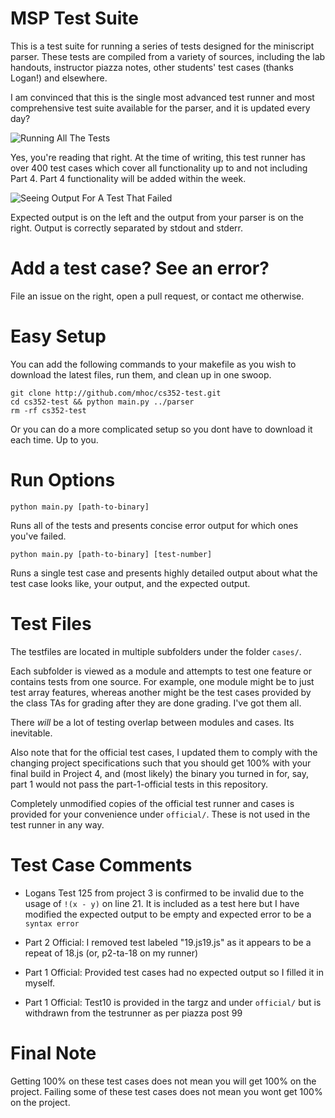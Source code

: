 
# MSP Test Suite

This is a test suite for running a series of tests designed for the miniscript
parser. These tests are compiled from a variety of sources, including the
lab handouts, instructor piazza notes, other students' test cases (thanks
Logan!) and elsewhere.

I am convinced that this is the single most advanced test runner and most
comprehensive test suite available for the parser, and it is updated every day?

![Running All The Tests](http://zippy.gfycat.com/UniformSoulfulBasil.gif)

Yes, you're reading that right. At the time of writing, this test runner has over 400 test cases which cover all functionality up to and not including Part 4. Part 4 functionality will be added within the week. 

![Seeing Output For A Test That Failed](http://i.imgur.com/QTT9qtQ.png)

Expected output is on the left and the output from your parser is on the right. Output is correctly separated by stdout and stderr. 

# Add a test case? See an error?

File an issue on the right, open a pull request, or contact me otherwise.

# Easy Setup

You can add the following commands to your makefile as you wish to download
the latest files, run them, and clean up in one swoop.

```
git clone http://github.com/mhoc/cs352-test.git
cd cs352-test && python main.py ../parser
rm -rf cs352-test
```

Or you can do a more complicated setup so you dont have to download it each
time. Up to you.

# Run Options

`python main.py [path-to-binary]`

Runs all of the tests and presents concise error output for which ones you've
failed.

`python main.py [path-to-binary] [test-number]`

Runs a single test case and presents highly detailed output about what the
test case looks like, your output, and the expected output.

# Test Files

The testfiles are located in multiple subfolders under the folder `cases/`.

Each subfolder is viewed as a module and attempts to test one feature or
contains tests from one source. For example, one module might be to just
test array features, whereas another might be the test cases provided
by the class TAs for grading after they are done grading. I've got them
all.

There *will* be a lot of testing overlap between modules and cases. Its
inevitable.

Also note that for the official test cases, I updated them to comply with
the changing project specifications such that you should get 100% with your
final build in Project 4, and (most likely) the binary you turned in for,
say, part 1 would not pass the part-1-official tests in this repository.

Completely unmodified copies of the official test runner and cases is provided
for your convenience under `official/`. These is not used in the test runner
in any way.

# Test Case Comments

* Logans Test 125 from project 3 is confirmed to be invalid due to the usage
of `!(x - y)` on line 21. It is included as a test here but I have modified
the expected output to be empty and expected error to be a `syntax error`

* Part 2 Official: I removed test labeled "19.js19.js" as it appears to
be a repeat of 18.js (or, p2-ta-18 on my runner)

* Part 1 Official: Provided test cases had no expected output
so I filled it in myself.

* Part 1 Official: Test10 is provided in the targz and under `official/` but
is withdrawn from the testrunner as per piazza post 99

# Final Note

Getting 100% on these test cases does not mean you will get 100% on the
project. Failing some of these test cases does not mean you wont get
100% on the project.
